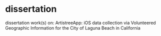 # dissertation
dissertation work(s) on: ArtistreeApp: iOS data collection via Volunteered Geographic Information for the City of Laguna Beach in California
